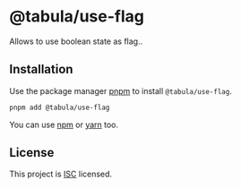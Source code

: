 # @tabula/use-flag

Allows to use boolean state as flag..

## Installation

Use the package manager [pnpm](https://pnpm.io) to install `@tabula/use-flag`.

```bash
pnpm add @tabula/use-flag
```

You can use [npm](https://npmjs.com) or [yarn](https://yarnpkg.com) too.

## License

This project is [ISC](https://choosealicense.com/licenses/isc/) licensed.
